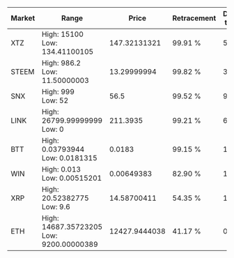 | Market | Range | Price| Retracement | Doubles to 50% |
| --- | --- | --- | --- | --- |
| XTZ | High: 15100<br />Low: 134.41100105 | 147.32131321 | 99.91 % | 51.70 |
| STEEM | High: 986.2<br />Low: 11.50000003 | 13.29999994 | 99.82 % | 37.51 |
| SNX | High: 999<br />Low: 52 | 56.5 | 99.52 % | 9.30 |
| LINK | High: 26799.99999999<br />Low: 0 | 211.3935 | 99.21 % | 63.39 |
| BTT | High: 0.03793944<br />Low: 0.0181315 | 0.0183 | 99.15 % | 1.53 |
| WIN | High: 0.013<br />Low: 0.00515201 | 0.00649383 | 82.90 % | 1.40 |
| XRP | High: 20.52382775<br />Low: 9.6 | 14.58700411 | 54.35 % | 1.03 |
| ETH | High: 14687.35723205<br />Low: 9200.00000389 | 12427.9444038 | 41.17 % | 0.00 |
